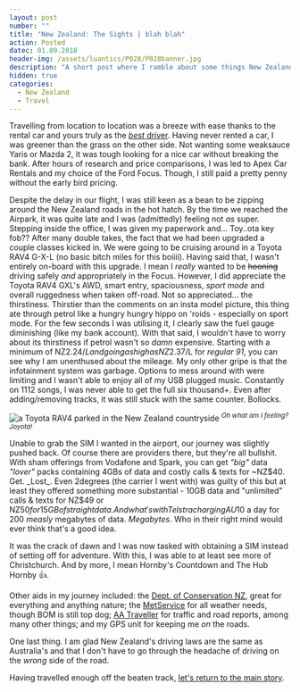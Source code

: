 ```yaml
---
layout: post
number: ""
title: "New Zealand: The Sights | blah blah"
action: Posted
datec: 01.09.2018
header-img: /assets/luantics/P028/P028banner.jpg
description: "A short post where I ramble about some things New Zealand and travel."
hidden: true
categories:
  - New Zealand
  - Travel
---
```


Travelling from location to location was a breeze with ease thanks to the rental car and yours truly as the <a href="https://youtu.be/93HdxDoZcVk?t=1m19s">_best_ driver</a>. Having never rented a car, I was greener than the grass on the other side. Not wanting some weaksauce Yaris or Mazda 2, it was tough looking for a nice car without breaking the bank. After hours of research and price comparisons, I was led to Apex Car Rentals and my choice of the Ford Focus. Though, I still paid a pretty penny without the early bird pricing. 

Despite the delay in our flight, I was still keen as a bean to be zipping around the New Zealand roads in the hot hatch. By the time we reached the Airpark, it was quite late and I was (admittedly) feeling not _as_ super. Stepping inside the office, I was given my paperwork and... Toy..ota key fob?? After many double takes, the fact that we had been upgraded a couple classes kicked in. We were going to be cruising around in a Toyota RAV4 G-X-L (no basic bitch miles for this boiiii). Having said that, I wasn't entirely on-board with this upgrade. I mean I _really_ wanted to be <s>hooning</s> driving safely _and_ appropriately in the Focus. However, I did appreciate the Toyota RAV4 GXL's AWD, smart entry, spaciousness, _sport mode_ and overall ruggedness when taken off-road. Not so appreciated... the thirstiness. Thirstier than the comments on an insta model picture, this thing ate through petrol like a hungry hungry hippo on 'roids - especially on sport mode. For the few seconds I was utilising it, I clearly saw the fuel gauge diminishing (like my bank account). With that said, I wouldn't have to worry about its thirstiness if petrol wasn't so _damn_ expensive. Starting with a minimum of NZ$2.24/L and going as high as NZ$2.37/L for _regular 91_, you can see why I am unenthused about the mileage. My only other gripe is that the infotainment system was garbage. Options to mess around with were limiting and I wasn't able to enjoy all of my USB plugged music. Constantly on 1112 songs, I was never able to get the full six thousand+. Even after adding/removing tracks, it was still stuck with the same counter. Bollocks.

<div class="imageset">
	<img src="{{ baseurl }}/assets/luantics/P028/P028NZ00.jpg" alt="a Toyota RAV4 parked in the New Zealand countryside"/>
	<em><sup>Oh what am I feeling? Joyota!</sup></em>
</div>

Unable to grab the SIM I wanted in the airport, our journey was slightly pushed back. Of course there are providers there, but they're all bullshit. With sham offerings from Vodafone and Spark, you can get _"big"_ data _"lover"_ packs containing 4GBs of data and costly calls & texts for ~NZ$40. Get. _Lost_. Even 2degrees (the carrier I went with) was guilty of this but at least they offered something more substantial - 10GB  data and "unlimited" calls & texts for NZ$49 or NZ$50 for 15GB of straight data. And what's with Telstra charging AU$10 a day for 200 _measly_ megabytes of data. _Megabytes_. Who in their right mind would ever think that's a good idea.

It was the crack of dawn and I was now tasked with obtaining a SIM instead of setting off for adventure. With this, I was able to at least see more of Christchurch. And by more, I mean Hornby's Countdown and The Hub Hornby :+1:.

Other aids in my journey included: the <a href="https://www.doc.govt.nz/">Dept. of Conservation NZ</a>, great for everything and anything nature; the <a href="https://www.metservice.com/national/home">MetService</a> for all weather needs, though BOM is still top dog; <a href="https://www.aa.co.nz/travel/roadwatch/">AA Traveller</a> for traffic and road reports, among many other things; and my GPS unit for keeping me _on_ the roads.

One last thing. I am glad New Zealand's driving laws are the same as Australia's and that I don't have to go through the headache of driving on the _wrong_ side of the road.

Having travelled enough off the beaten track, <a href="/luantics/New-Zealand-The-Sights-Canterbury-part-1">let's return to the main story</a>.
